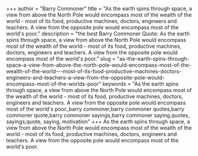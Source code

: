 +++
author = "Barry Commoner"
title = "As the earth spins through space, a view from above the North Pole would encompass most of the wealth of the world - most of its food, productive machines, doctors, engineers and teachers. A view from the opposite pole would encompass most of the world's poor."
description = "the best Barry Commoner Quote: As the earth spins through space, a view from above the North Pole would encompass most of the wealth of the world - most of its food, productive machines, doctors, engineers and teachers. A view from the opposite pole would encompass most of the world's poor."
slug = "as-the-earth-spins-through-space-a-view-from-above-the-north-pole-would-encompass-most-of-the-wealth-of-the-world---most-of-its-food-productive-machines-doctors-engineers-and-teachers-a-view-from-the-opposite-pole-would-encompass-most-of-the-worlds-poor"
keywords = "As the earth spins through space, a view from above the North Pole would encompass most of the wealth of the world - most of its food, productive machines, doctors, engineers and teachers. A view from the opposite pole would encompass most of the world's poor.,barry commoner,barry commoner quotes,barry commoner quote,barry commoner sayings,barry commoner saying,quotes, sayings,quote, saying, motivation"
+++
As the earth spins through space, a view from above the North Pole would encompass most of the wealth of the world - most of its food, productive machines, doctors, engineers and teachers. A view from the opposite pole would encompass most of the world's poor.
